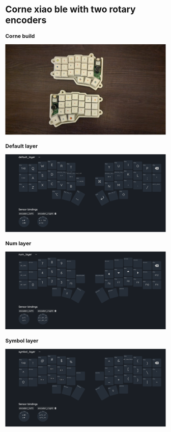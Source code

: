 # Corne xiao ble with two rotary encoders


### Corne build
![corne-build-seeed-studio-xiao](images/corne-build-seeed-studio-xiao.jpeg)

### Default layer
![default_layer](images/default_layer.png)


### Num layer
![num_layer](images/num_layer.png)


### Symbol layer
![symbol_layer](images/symbol_layer.png)
